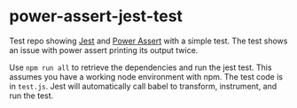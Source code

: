 # power-assert-jest-test

Test repo showing [Jest](https://facebook.github.io/jest/) and [Power Assert](https://github.com/power-assert-js/power-assert) with a simple test.  The test shows an issue with power assert printing its output twice.

Use `npm run all` to retrieve the dependencies and run the jest test.  This assumes you have a working node environment with npm.  The test code is in `test.js`.  Jest will automatically call babel to transform, instrument, and run the test.
